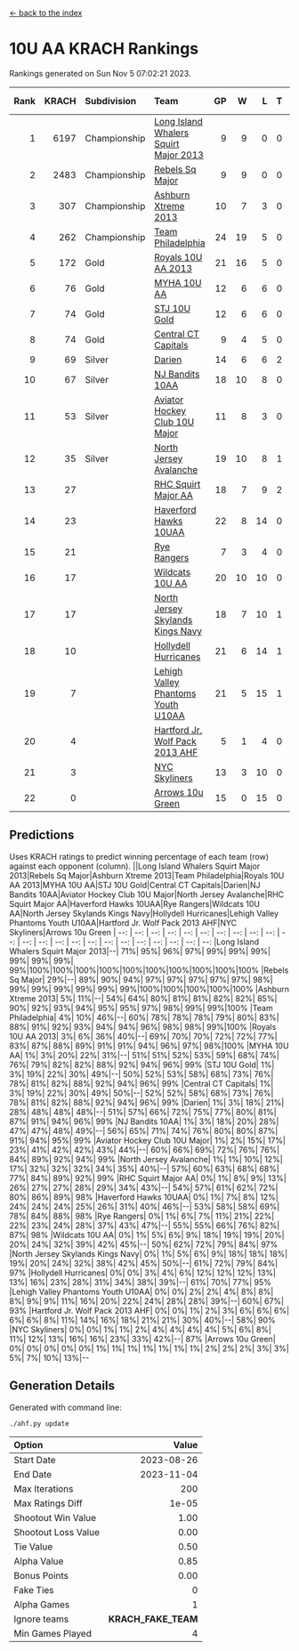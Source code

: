 [<- back to the index](readme.md)
# 10U AA KRACH Rankings
Rankings generated on Sun Nov  5 07:02:21 2023.

Rank|KRACH|Subdivision|Team|GP|W|L|T|OTW|OTL|SoS|Exp Wins|Win Diff
---:|---:|:---|:---|---:|---:|---:|---:|---:|---:|---:|---:|---:
1|6197|Championship|[Long Island Whalers Squirt Major 2013](https://gamesheetstats.com/seasons/3659/teams/140229/schedule)|9|9|0|0|0|0|100|9.8|-0.0
2|2483|Championship|[Rebels Sq Major](https://gamesheetstats.com/seasons/3659/teams/140243/schedule)|9|9|0|0|0|0|40|9.8|-0.0
3|307|Championship|[Ashburn Xtreme 2013](https://gamesheetstats.com/seasons/3659/teams/140230/schedule)|10|7|3|0|0|0|661|7.9|0.0
4|262|Championship|[Team Philadelphia](https://gamesheetstats.com/seasons/3659/teams/140238/schedule)|24|19|5|0|0|1|314|19.9|0.0
5|172|Gold|[Royals 10U AA 2013](https://gamesheetstats.com/seasons/3659/teams/140237/schedule)|21|16|5|0|1|1|344|16.9|0.0
6|76|Gold|[MYHA 10U AA](https://gamesheetstats.com/seasons/3659/teams/140235/schedule)|12|6|6|0|0|0|733|6.9|0.0
7|74|Gold|[STJ 10U Gold](https://gamesheetstats.com/seasons/3659/teams/140234/schedule)|12|6|6|0|2|1|121|6.9|0.0
8|74|Gold|[Central CT Capitals](https://gamesheetstats.com/seasons/3659/teams/140231/schedule)|9|4|5|0|0|0|944|4.9|0.0
9|69|Silver|[Darien](https://gamesheetstats.com/seasons/3659/teams/140245/schedule)|14|6|6|2|0|0|541|7.9|0.0
10|67|Silver|[NJ Bandits 10AA](https://gamesheetstats.com/seasons/3659/teams/140232/schedule)|18|10|8|0|0|1|399|10.9|0.0
11|53|Silver|[Aviator Hockey Club 10U Major](https://gamesheetstats.com/seasons/3659/teams/140244/schedule)|11|8|3|0|0|0|25|8.9|0.0
12|35|Silver|[North Jersey Avalanche](https://gamesheetstats.com/seasons/3659/teams/140249/schedule)|19|10|8|1|1|0|56|11.4|0.0
13|27||[RHC Squirt Major AA](https://gamesheetstats.com/seasons/3659/teams/140241/schedule)|18|7|9|2|1|0|389|8.9|0.0
14|23||[Haverford Hawks 10UAA](https://gamesheetstats.com/seasons/3659/teams/140236/schedule)|22|8|14|0|0|0|197|8.9|0.0
15|21||[Rye Rangers](https://gamesheetstats.com/seasons/3659/teams/140242/schedule)|7|3|4|0|0|0|70|3.9|0.0
16|17||[Wildcats 10U AA](https://gamesheetstats.com/seasons/3659/teams/140250/schedule)|20|10|10|0|1|0|42|10.9|0.0
17|17||[North Jersey Skylands Kings Navy](https://gamesheetstats.com/seasons/3659/teams/140247/schedule)|18|7|10|1|0|2|43|8.4|0.0
18|10||[Hollydell Hurricanes](https://gamesheetstats.com/seasons/3659/teams/140240/schedule)|21|6|14|1|0|0|454|7.4|0.0
19|7||[Lehigh Valley Phantoms Youth U10AA](https://gamesheetstats.com/seasons/3659/teams/140239/schedule)|21|5|15|1|0|0|337|6.4|0.0
20|4||[Hartford Jr. Wolf Pack 2013 AHF](https://gamesheetstats.com/seasons/3659/teams/140246/schedule)|5|1|4|0|0|0|435|1.9|0.0
21|3||[NYC Skyliners](https://gamesheetstats.com/seasons/3659/teams/140252/schedule)|13|3|10|0|0|0|30|3.9|0.0
22|0||[Arrows 10u Green](https://gamesheetstats.com/seasons/3659/teams/140251/schedule)|15|0|15|0|0|0|180|0.9|0.0

## Predictions
Uses KRACH ratings to predict winning percentage of each team (row) against each opponent (column).
||Long Island Whalers Squirt Major 2013|Rebels Sq Major|Ashburn Xtreme 2013|Team Philadelphia|Royals 10U AA 2013|MYHA 10U AA|STJ 10U Gold|Central CT Capitals|Darien|NJ Bandits 10AA|Aviator Hockey Club 10U Major|North Jersey Avalanche|RHC Squirt Major AA|Haverford Hawks 10UAA|Rye Rangers|Wildcats 10U AA|North Jersey Skylands Kings Navy|Hollydell Hurricanes|Lehigh Valley Phantoms Youth U10AA|Hartford Jr. Wolf Pack 2013 AHF|NYC Skyliners|Arrows 10u Green
| --: | --: | --: | --: | --: | --: | --: | --: | --: | --: | --: | --: | --: | --: | --: | --: | --: | --: | --: | --: | --: | --: | --: 
|Long Island Whalers Squirt Major 2013|--| 71%| 95%| 96%| 97%| 99%| 99%| 99%| 99%| 99%| 99%| 99%|100%|100%|100%|100%|100%|100%|100%|100%|100%|100%
|Rebels Sq Major| 29%|--| 89%| 90%| 94%| 97%| 97%| 97%| 97%| 97%| 98%| 99%| 99%| 99%| 99%| 99%| 99%|100%|100%|100%|100%|100%
|Ashburn Xtreme 2013|  5%| 11%|--| 54%| 64%| 80%| 81%| 81%| 82%| 82%| 85%| 90%| 92%| 93%| 94%| 95%| 95%| 97%| 98%| 99%| 99%|100%
|Team Philadelphia|  4%| 10%| 46%|--| 60%| 78%| 78%| 78%| 79%| 80%| 83%| 88%| 91%| 92%| 93%| 94%| 94%| 96%| 98%| 98%| 99%|100%
|Royals 10U AA 2013|  3%|  6%| 36%| 40%|--| 69%| 70%| 70%| 72%| 72%| 77%| 83%| 87%| 88%| 89%| 91%| 91%| 94%| 96%| 97%| 98%|100%
|MYHA 10U AA|  1%|  3%| 20%| 22%| 31%|--| 51%| 51%| 52%| 53%| 59%| 68%| 74%| 76%| 79%| 82%| 82%| 88%| 92%| 94%| 96%| 99%
|STJ 10U Gold|  1%|  3%| 19%| 22%| 30%| 49%|--| 50%| 52%| 53%| 58%| 68%| 73%| 76%| 78%| 81%| 82%| 88%| 92%| 94%| 96%| 99%
|Central CT Capitals|  1%|  3%| 19%| 22%| 30%| 49%| 50%|--| 52%| 52%| 58%| 68%| 73%| 76%| 78%| 81%| 82%| 88%| 92%| 94%| 96%| 99%
|Darien|  1%|  3%| 18%| 21%| 28%| 48%| 48%| 48%|--| 51%| 57%| 66%| 72%| 75%| 77%| 80%| 81%| 87%| 91%| 94%| 96%| 99%
|NJ Bandits 10AA|  1%|  3%| 18%| 20%| 28%| 47%| 47%| 48%| 49%|--| 56%| 65%| 71%| 74%| 76%| 80%| 80%| 87%| 91%| 94%| 95%| 99%
|Aviator Hockey Club 10U Major|  1%|  2%| 15%| 17%| 23%| 41%| 42%| 42%| 43%| 44%|--| 60%| 66%| 69%| 72%| 76%| 76%| 84%| 89%| 92%| 94%| 99%
|North Jersey Avalanche|  1%|  1%| 10%| 12%| 17%| 32%| 32%| 32%| 34%| 35%| 40%|--| 57%| 60%| 63%| 68%| 68%| 77%| 84%| 89%| 92%| 99%
|RHC Squirt Major AA|  0%|  1%|  8%|  9%| 13%| 26%| 27%| 27%| 28%| 29%| 34%| 43%|--| 54%| 57%| 61%| 62%| 72%| 80%| 86%| 89%| 98%
|Haverford Hawks 10UAA|  0%|  1%|  7%|  8%| 12%| 24%| 24%| 24%| 25%| 26%| 31%| 40%| 46%|--| 53%| 58%| 58%| 69%| 78%| 84%| 88%| 98%
|Rye Rangers|  0%|  1%|  6%|  7%| 11%| 21%| 22%| 22%| 23%| 24%| 28%| 37%| 43%| 47%|--| 55%| 55%| 66%| 76%| 82%| 87%| 98%
|Wildcats 10U AA|  0%|  1%|  5%|  6%|  9%| 18%| 19%| 19%| 20%| 20%| 24%| 32%| 39%| 42%| 45%|--| 50%| 62%| 72%| 79%| 84%| 97%
|North Jersey Skylands Kings Navy|  0%|  1%|  5%|  6%|  9%| 18%| 18%| 18%| 19%| 20%| 24%| 32%| 38%| 42%| 45%| 50%|--| 61%| 72%| 79%| 84%| 97%
|Hollydell Hurricanes|  0%|  0%|  3%|  4%|  6%| 12%| 12%| 12%| 13%| 13%| 16%| 23%| 28%| 31%| 34%| 38%| 39%|--| 61%| 70%| 77%| 95%
|Lehigh Valley Phantoms Youth U10AA|  0%|  0%|  2%|  2%|  4%|  8%|  8%|  8%|  9%|  9%| 11%| 16%| 20%| 22%| 24%| 28%| 28%| 39%|--| 60%| 67%| 93%
|Hartford Jr. Wolf Pack 2013 AHF|  0%|  0%|  1%|  2%|  3%|  6%|  6%|  6%|  6%|  6%|  8%| 11%| 14%| 16%| 18%| 21%| 21%| 30%| 40%|--| 58%| 90%
|NYC Skyliners|  0%|  0%|  1%|  1%|  2%|  4%|  4%|  4%|  4%|  5%|  6%|  8%| 11%| 12%| 13%| 16%| 16%| 23%| 33%| 42%|--| 87%
|Arrows 10u Green|  0%|  0%|  0%|  0%|  0%|  1%|  1%|  1%|  1%|  1%|  1%|  1%|  2%|  2%|  2%|  3%|  3%|  5%|  7%| 10%| 13%|--

## Generation Details

Generated with command line:
```
./ahf.py update
```

| Option | Value |
| :----- | ----: |
| Start Date | 2023-08-26 |
| End Date | 2023-11-04 |
| Max Iterations | 200 |
| Max Ratings Diff | 1e-05 |
| Shootout Win Value | 1.00 |
| Shootout Loss Value | 0.00 |
| Tie Value | 0.50 |
| Alpha Value | 0.85 |
| Bonus Points | 0.00 |
| Fake Ties | 0 |
| Alpha Games | 1 |
| Ignore teams | __KRACH_FAKE_TEAM__ |
| Min Games Played | 4 |

